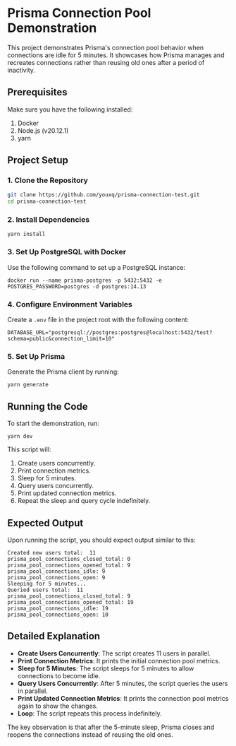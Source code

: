 # Prisma Connection Pool Demonstration

This project demonstrates Prisma's connection pool behavior when connections are idle for 5 minutes. It showcases how Prisma manages and recreates connections rather than reusing old ones after a period of inactivity.

## Prerequisites

Make sure you have the following installed:

1. Docker
2. Node.js (v20.12.1)
3. yarn

## Project Setup

### 1. Clone the Repository

```sh
git clone https://github.com/youxq/prisma-connection-test.git
cd prisma-connection-test
```

### 2. Install Dependencies

```
yarn install
```

### 3. Set Up PostgreSQL with Docker

Use the following command to set up a PostgreSQL instance:

```
docker run --name prisma-postgres -p 5432:5432 -e POSTGRES_PASSWORD=postgres -d postgres:14.13
```

### 4. Configure Environment Variables
Create a `.env` file in the project root with the following content:
```
DATABASE_URL="postgresql://postgres:postgres@localhost:5432/test?schema=public&connection_limit=10"
```

### 5. Set Up Prisma
Generate the Prisma client by running:
```
yarn generate
```

## Running the Code
To start the demonstration, run:
```
yarn dev
```
This script will:

1. Create users concurrently.
2. Print connection metrics.
3. Sleep for 5 minutes.
4. Query users concurrently.
5. Print updated connection metrics.
6. Repeat the sleep and query cycle indefinitely.

## Expected Output
Upon running the script, you should expect output similar to this:
```
Created new users total:  11
prisma_pool_connections_closed_total: 0
prisma_pool_connections_opened_total: 9
prisma_pool_connections_idle: 9
prisma_pool_connections_open: 9
Sleeping for 5 minutes...
Queried users total:  11
prisma_pool_connections_closed_total: 9
prisma_pool_connections_opened_total: 19
prisma_pool_connections_idle: 19
prisma_pool_connections_open: 10
```
## Detailed Explanation
- **Create Users Concurrently**: The script creates 11 users in parallel.
- **Print Connection Metrics**: It prints the initial connection pool metrics.
- **Sleep for 5 Minutes**: The script sleeps for 5 minutes to allow connections to become idle.
- **Query Users Concurrently**: After 5 minutes, the script queries the users in parallel.
- **Print Updated Connection Metrics**: It prints the connection pool metrics again to show the changes.
- **Loop**: The script repeats this process indefinitely.

The key observation is that after the 5-minute sleep, Prisma closes and reopens the connections instead of reusing the old ones.